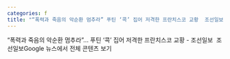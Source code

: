 ```yaml
---
categories: f
title: "“폭력과 죽음의 악순환 멈추라” 푸틴 ‘콕’ 집어 저격한 프란치스코 교황  조선일보  조선일보"
---
```

“폭력과 죽음의 악순환 멈추라”... 푸틴 ‘콕’ 집어 저격한 프란치스코 교황 - 조선일보&nbsp;&nbsp;조선일보Google 뉴스에서 전체 콘텐츠 보기